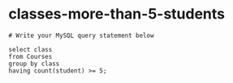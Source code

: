 
  # classes-more-than-5-students

  ```mysql
  # Write your MySQL query statement below

select class
from Courses
group by class
having count(student) >= 5;

  ```
  